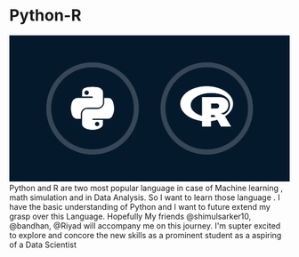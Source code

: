 # Python-R
![Python-R](./pythonR.png)
Python and R are two most popular language in case of Machine learning , math simulation and in Data Analysis. So I want to learn those language . I have the basic understanding of Python and I want to future extend my grasp over this Language. Hopefully My friends @shimulsarker10, @bandhan, @Riyad will accompany me on this journey. I'm supter excited to explore and concore the new skills as a prominent student as a aspiring of a Data Scientist
